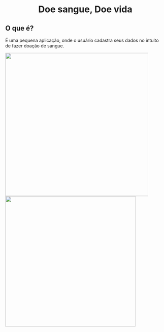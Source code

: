 <h1 align="center"> Doe sangue, Doe vida</h1>


## O que é?
É uma pequena aplicação, onde o usuário cadastra seus dados no intuito de fazer doação de sangue. </br>

<img src="https://i.imgur.com/2Mvde59.gif"
heigth="460" width="450"> <img src="https://i.imgur.com/EyTfxGm.png" 
heigth="420" width="410">
